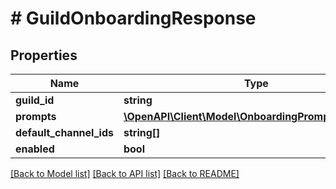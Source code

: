 # # GuildOnboardingResponse

## Properties

Name | Type | Description | Notes
------------ | ------------- | ------------- | -------------
**guild_id** | **string** |  |
**prompts** | [**\OpenAPI\Client\Model\OnboardingPromptResponse[]**](OnboardingPromptResponse.md) |  |
**default_channel_ids** | **string[]** |  |
**enabled** | **bool** |  |

[[Back to Model list]](../../README.md#models) [[Back to API list]](../../README.md#endpoints) [[Back to README]](../../README.md)
